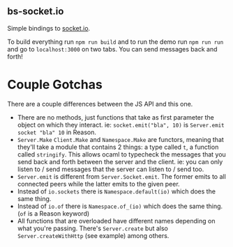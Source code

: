 bs-socket.io
---

Simple bindings to [socket.io](https://socket.io/).

To build everything run `npm run build` and to run the demo run `npm run run` and go to `localhost:3000` on two tabs. You can send messages back and forth!

# Couple Gotchas

There are a couple differences between the JS API and this one.

- There are no methods, just functions that take as first parameter the object on which they interact. ie: `socket.emit("bla", 10)` is `Server.emit socket "bla" 10` in Reason.
- `Server.Make` `Client.Make` and `Namespace.Make` are functors, meaning that they'll take a module that contains 2 things: a type called `t`, a function called `stringify`. This allows ocaml to typecheck the messages that you send back and forth between the server and the client. ie: you can only listen to / send messages that the server can listen to / send too.
- `Server.emit` is different from `Server.Socket.emit`. The former emits to all connected peers while the latter emits to the given peer.
- Instead of `io.sockets` there is `Namespace.default(io)` which does the same thing.
- Instead of `io.of` there is `Namespace.of_(io)` which does the same thing. (`of` is a Reason keyword)
- All functions that are overloaded have different names depending on what you're passing. There's `Server.create` but also `Server.createWithHttp` (see example) among others.
